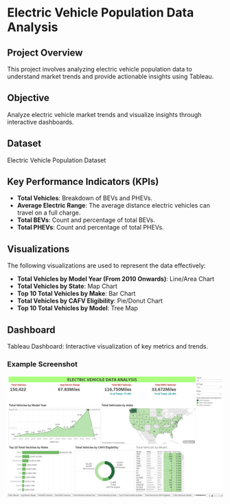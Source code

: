 # Electric Vehicle Population Data Analysis

## Project Overview
This project involves analyzing electric vehicle population data to understand market trends and provide actionable insights using Tableau.

## Objective
Analyze electric vehicle market trends and visualize insights through interactive dashboards.

## Dataset
Electric Vehicle Population Dataset

## Key Performance Indicators (KPIs)
- **Total Vehicles**: Breakdown of BEVs and PHEVs.
- **Average Electric Range**: The average distance electric vehicles can travel on a full charge.
- **Total BEVs**: Count and percentage of total BEVs.
- **Total PHEVs**: Count and percentage of total PHEVs.

## Visualizations
The following visualizations are used to represent the data effectively:

- **Total Vehicles by Model Year (From 2010 Onwards)**: Line/Area Chart
- **Total Vehicles by State**: Map Chart
- **Top 10 Total Vehicles by Make**: Bar Chart
- **Total Vehicles by CAFV Eligibility**: Pie/Donut Chart
- **Top 10 Total Vehicles by Model**: Tree Map

## Dashboard
Tableau Dashboard: Interactive visualization of key metrics and trends.

### Example Screenshot
![Dashboard Screenshot](Dashboard.png)




